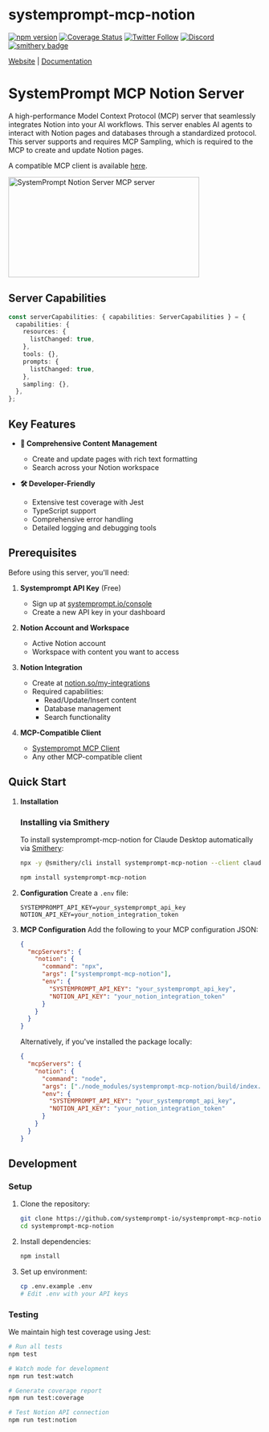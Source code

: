 # systemprompt-mcp-notion

[![npm version](https://img.shields.io/npm/v/systemprompt-mcp-notion.svg)](https://www.npmjs.com/package/systemprompt-mcp-notion)
[![Coverage Status](https://coveralls.io/repos/github/Ejb503/systemprompt-mcp-notion/badge.svg?branch=main)](https://coveralls.io/github/Ejb503/systemprompt-mcp-notion?branch=main)
[![Twitter Follow](https://img.shields.io/twitter/follow/tyingshoelaces_?style=social)](https://twitter.com/tyingshoelaces_)
[![Discord](https://img.shields.io/discord/1255160891062620252?color=7289da&label=discord)](https://discord.com/invite/wkAbSuPWpr)
[![smithery badge](https://smithery.ai/badge/systemprompt-mcp-notion)](https://smithery.ai/server/systemprompt-mcp-notion)

[Website](https://systemprompt.io) | [Documentation](https://systemprompt.io/documentation)

# SystemPrompt MCP Notion Server

A high-performance Model Context Protocol (MCP) server that seamlessly integrates Notion into your AI workflows. This server enables AI agents to interact with Notion pages and databases through a standardized protocol. This server supports and requires MCP Sampling, which is required to the MCP to create and update Notion pages.

A compatible MCP client is available [here](https://github.com/Ejb503/multimodal-mcp-client).

<a href="https://glama.ai/mcp/servers/xe6grtrr0k"><img width="380" height="200" src="https://glama.ai/mcp/servers/xe6grtrr0k/badge" alt="SystemPrompt Notion Server MCP server" /></a>

## Server Capabilities

```typescript
const serverCapabilities: { capabilities: ServerCapabilities } = {
  capabilities: {
    resources: {
      listChanged: true,
    },
    tools: {},
    prompts: {
      listChanged: true,
    },
    sampling: {},
  },
};
```

## Key Features

- **📝 Comprehensive Content Management**

  - Create and update pages with rich text formatting
  - Search across your Notion workspace

- **🛠 Developer-Friendly**
  - Extensive test coverage with Jest
  - TypeScript support
  - Comprehensive error handling
  - Detailed logging and debugging tools

## Prerequisites

Before using this server, you'll need:

1. **Systemprompt API Key** (Free)

   - Sign up at [systemprompt.io/console](https://systemprompt.io/console)
   - Create a new API key in your dashboard

2. **Notion Account and Workspace**

   - Active Notion account
   - Workspace with content you want to access

3. **Notion Integration**

   - Create at [notion.so/my-integrations](https://www.notion.so/my-integrations)
   - Required capabilities:
     - Read/Update/Insert content
     - Database management
     - Search functionality

4. **MCP-Compatible Client**
   - [Systemprompt MCP Client](https://github.com/Ejb503/multimodal-mcp-client)
   - Any other MCP-compatible client

## Quick Start

1. **Installation**

   ### Installing via Smithery

   To install systemprompt-mcp-notion for Claude Desktop automatically via [Smithery](https://smithery.ai/server/systemprompt-mcp-notion):

   ```bash
   npx -y @smithery/cli install systemprompt-mcp-notion --client claude
   ```

   ```bash
   npm install systemprompt-mcp-notion
   ```

2. **Configuration**
   Create a `.env` file:

   ```env
   SYSTEMPROMPT_API_KEY=your_systemprompt_api_key
   NOTION_API_KEY=your_notion_integration_token
   ```

3. **MCP Configuration**
   Add the following to your MCP configuration JSON:

   ```json
   {
     "mcpServers": {
       "notion": {
         "command": "npx",
         "args": ["systemprompt-mcp-notion"],
         "env": {
           "SYSTEMPROMPT_API_KEY": "your_systemprompt_api_key",
           "NOTION_API_KEY": "your_notion_integration_token"
         }
       }
     }
   }
   ```

   Alternatively, if you've installed the package locally:

   ```json
   {
     "mcpServers": {
       "notion": {
         "command": "node",
         "args": ["./node_modules/systemprompt-mcp-notion/build/index.js"],
         "env": {
           "SYSTEMPROMPT_API_KEY": "your_systemprompt_api_key",
           "NOTION_API_KEY": "your_notion_integration_token"
         }
       }
     }
   }
   ```

## Development

### Setup

1. Clone the repository:

   ```bash
   git clone https://github.com/systemprompt-io/systemprompt-mcp-notion.git
   cd systemprompt-mcp-notion
   ```

2. Install dependencies:

   ```bash
   npm install
   ```

3. Set up environment:
   ```bash
   cp .env.example .env
   # Edit .env with your API keys
   ```

### Testing

We maintain high test coverage using Jest:

```bash
# Run all tests
npm test

# Watch mode for development
npm run test:watch

# Generate coverage report
npm run test:coverage

# Test Notion API connection
npm run test:notion
```
